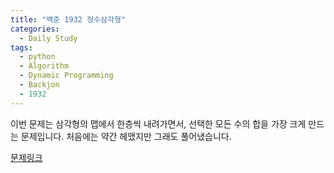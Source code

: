 ```yaml
---
title: "백준 1932 정수삼각형"
categories:
  - Daily Study
tags:
  - python
  - Algorithm
  - Dynamic Programming
  - Backjon
  - 1932
---
```


이번 문제는 삼각형의 맵에서 한층씩 내려가면서, 선택한 모든 수의 합을 가장 크게 만드는 문제입니다.
처음에는 약간 헤맸지만 그래도 풀어냈습니다.


[문제링크](https://www.acmicpc.net/problem/1932)


<script src="https://gist.github.com/voka/6ee572e2137f8a42fa997ba868472775.js"></script>
